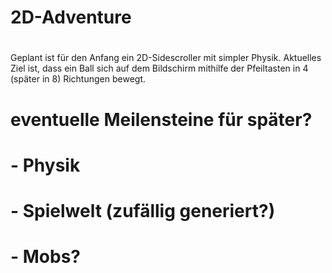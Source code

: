 # 2D-Adventure
# 
Geplant ist für den Anfang ein 2D-Sidescroller mit simpler Physik.
Aktuelles Ziel ist, dass ein Ball sich auf dem Bildschirm mithilfe
der Pfeiltasten in 4 (später in 8) Richtungen bewegt.
# 
# 
# eventuelle Meilensteine für später?
# - Physik
# - Spielwelt (zufällig generiert?)
# - Mobs?
